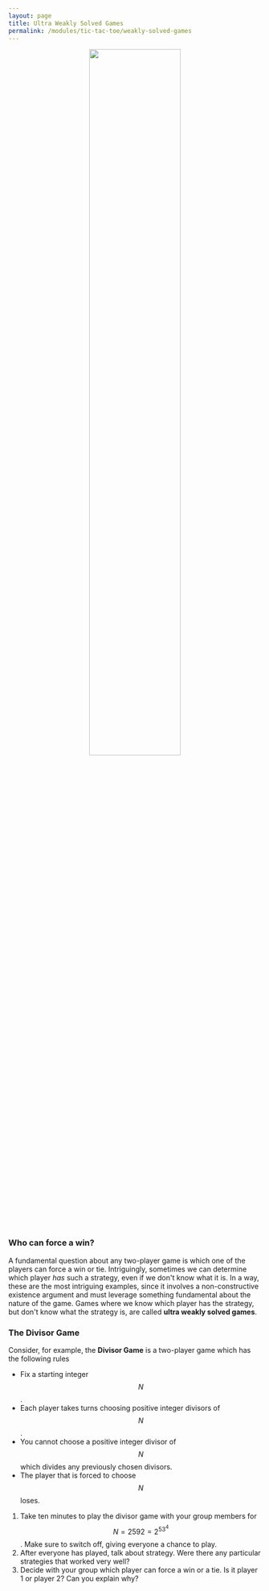 ```yaml
---
layout: page
title: Ultra Weakly Solved Games
permalink: /modules/tic-tac-toe/weakly-solved-games
---
```


<p align="center"><img src="fig/data-star-trek.jpg" width="60%"/></p>


### Who can force a win?

A fundamental question about any two-player game is which one of the players can force a win or tie.
Intriguingly, sometimes we can determine which player *has* such a strategy, even if we don't know what it is.
In a way, these are the most intriguing examples, since it involves a non-constructive existence argument and must leverage something fundamental about the nature of the game.
Games where we know which player has the strategy, but don't know what the strategy is, are called **ultra weakly solved games**.

### The Divisor Game

Consider, for example, the **Divisor Game** is a two-player game which has the following rules
* Fix a starting integer $$N$$.
* Each player takes turns choosing positive integer divisors of $$N$$.
* You cannot choose a positive integer divisor of $$N$$ which divides any previously chosen divisors.
* The player that is forced to choose $$N$$ loses.

1. Take ten minutes to play the divisor game with your group members for $$N = 2592 = 2^53^4$$.
Make sure to switch off, giving everyone a chance to play.
2. After everyone has played, talk about strategy.  Were there any particular strategies that worked very well?
3. Decide with your group which player can force a win or a tie.  Is it player 1 or player 2?  Can you explain why?

